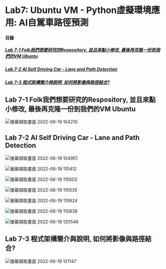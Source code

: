 # Lab7: Ubuntu VM - Python虛擬環境應用: AI自駕車路徑預測

<a name="000"/>

#### 目錄

##### [Lab 7-1 Folk我們想要研究的Respository, 並且來點小修改, 最後再克隆一份到我們的VM Ubuntu](#001)
##### [Lab 7-2 AI Self Driving Car - Lane and Path Detection](#002)
##### [Lab 7-3 程式架構簡介與說明, 如何將影像與路徑結合? ](#003)

<a name="001"/>

## Lab 7-1 Folk我們想要研究的Respository, 並且來點小修改, 最後再克隆一份到我們的VM Ubuntu

![螢幕擷取畫面 2022-06-19 104210](https://user-images.githubusercontent.com/89327102/174463668-b61443f9-0e55-44da-9e49-888c158984b4.jpg)

<a name="002"/>

## Lab 7-2 AI Self Driving Car - Lane and Path Detection

![螢幕擷取畫面 2022-06-19 104951](https://user-images.githubusercontent.com/89327102/174464283-27022a86-40d5-478b-9ac4-ddf4f566a4c8.jpg)

![螢幕擷取畫面 2022-06-19 110412](https://user-images.githubusercontent.com/89327102/174464287-35ec415a-1d98-42f6-9f2e-e8e0c40f9737.jpg)

![螢幕擷取畫面 2022-06-19 110502](https://user-images.githubusercontent.com/89327102/174464290-235d3029-5b52-4a38-99f1-2765f24f360f.jpg)

![螢幕擷取畫面 2022-06-19 110535](https://user-images.githubusercontent.com/89327102/174464295-d223434b-d892-4702-80e5-1cbfd94b6991.jpg)

![螢幕擷取畫面 2022-06-19 110624](https://user-images.githubusercontent.com/89327102/174464298-19d5631f-6e7c-4092-be69-a24435ecc1e4.jpg)

![螢幕擷取畫面 2022-06-19 110838](https://user-images.githubusercontent.com/89327102/174464301-ab49591f-1d62-421b-b702-ac42af863df5.jpg)

![螢幕擷取畫面 2022-06-19 120546](https://user-images.githubusercontent.com/89327102/174465441-7590083c-4dfe-4337-8275-40a30b8190be.jpg)

<a name="003"/>

## Lab 7-3 程式架構簡介與說明, 如何將影像與路徑結合?

![螢幕擷取畫面 2022-06-19 121147](https://user-images.githubusercontent.com/89327102/174465526-d7c65fb7-a3a9-467e-b6ca-ba674d82ae9a.jpg)

